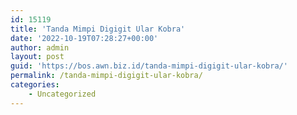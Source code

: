 ```yaml
---
id: 15119
title: 'Tanda Mimpi Digigit Ular Kobra'
date: '2022-10-19T07:28:27+00:00'
author: admin
layout: post
guid: 'https://bos.awn.biz.id/tanda-mimpi-digigit-ular-kobra/'
permalink: /tanda-mimpi-digigit-ular-kobra/
categories:
    - Uncategorized
---
```


